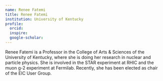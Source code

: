 ```yaml
---
name: Renee Fatemi
title: Renee Fatemi
institution: University of Kentucky
profile:
  orcid:
  inspire:
  google-scholar:
---
```


Renee Fatemi is a Professor in the College of Arts & Sciences of the University of Kentucky, where she is doing her research in nuclear and particle physics. She is involved in the STAR experiment at RHIC and the muon g-2 experiment at Fermilab. Recently, she has been elected as chair of the EIC User Group.
